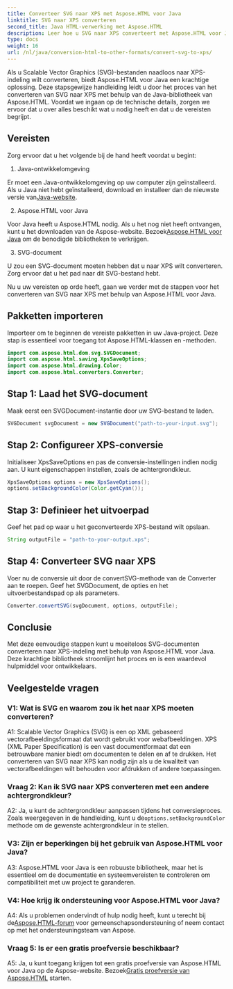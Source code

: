 ```yaml
---
title: Converteer SVG naar XPS met Aspose.HTML voor Java
linktitle: SVG naar XPS converteren
second_title: Java HTML-verwerking met Aspose.HTML
description: Leer hoe u SVG naar XPS converteert met Aspose.HTML voor Java. Eenvoudige, stapsgewijze handleiding voor naadloze conversies.
type: docs
weight: 16
url: /nl/java/conversion-html-to-other-formats/convert-svg-to-xps/
---
```


Als u Scalable Vector Graphics (SVG)-bestanden naadloos naar XPS-indeling wilt converteren, biedt Aspose.HTML voor Java een krachtige oplossing. Deze stapsgewijze handleiding leidt u door het proces van het converteren van SVG naar XPS met behulp van de Java-bibliotheek van Aspose.HTML. Voordat we ingaan op de technische details, zorgen we ervoor dat u over alles beschikt wat u nodig heeft en dat u de vereisten begrijpt.

## Vereisten

Zorg ervoor dat u het volgende bij de hand heeft voordat u begint:

1. Java-ontwikkelomgeving

 Er moet een Java-ontwikkelomgeving op uw computer zijn geïnstalleerd. Als u Java niet hebt geïnstalleerd, download en installeer dan de nieuwste versie van[Java-website](https://www.oracle.com/java/technologies/javase-downloads.html).

2. Aspose.HTML voor Java

Voor Java heeft u Aspose.HTML nodig. Als u het nog niet heeft ontvangen, kunt u het downloaden van de Aspose-website. Bezoek[Aspose.HTML voor Java](https://releases.aspose.com/html/java/) om de benodigde bibliotheken te verkrijgen.

3. SVG-document

U zou een SVG-document moeten hebben dat u naar XPS wilt converteren. Zorg ervoor dat u het pad naar dit SVG-bestand hebt.

Nu u uw vereisten op orde heeft, gaan we verder met de stappen voor het converteren van SVG naar XPS met behulp van Aspose.HTML voor Java.

## Pakketten importeren

Importeer om te beginnen de vereiste pakketten in uw Java-project. Deze stap is essentieel voor toegang tot Aspose.HTML-klassen en -methoden.

```java
import com.aspose.html.dom.svg.SVGDocument;
import com.aspose.html.saving.XpsSaveOptions;
import com.aspose.html.drawing.Color;
import com.aspose.html.converters.Converter;
```

## Stap 1: Laad het SVG-document

Maak eerst een SVGDocument-instantie door uw SVG-bestand te laden.

```java
SVGDocument svgDocument = new SVGDocument("path-to-your-input.svg");
```

## Stap 2: Configureer XPS-conversie

Initialiseer XpsSaveOptions en pas de conversie-instellingen indien nodig aan. U kunt eigenschappen instellen, zoals de achtergrondkleur.

```java
XpsSaveOptions options = new XpsSaveOptions();
options.setBackgroundColor(Color.getCyan());
```

## Stap 3: Definieer het uitvoerpad

Geef het pad op waar u het geconverteerde XPS-bestand wilt opslaan.

```java
String outputFile = "path-to-your-output.xps";
```

## Stap 4: Converteer SVG naar XPS

Voer nu de conversie uit door de convertSVG-methode van de Converter aan te roepen. Geef het SVGDocument, de opties en het uitvoerbestandspad op als parameters.

```java
Converter.convertSVG(svgDocument, options, outputFile);
```

## Conclusie

Met deze eenvoudige stappen kunt u moeiteloos SVG-documenten converteren naar XPS-indeling met behulp van Aspose.HTML voor Java. Deze krachtige bibliotheek stroomlijnt het proces en is een waardevol hulpmiddel voor ontwikkelaars.

## Veelgestelde vragen

### V1: Wat is SVG en waarom zou ik het naar XPS moeten converteren?

A1: Scalable Vector Graphics (SVG) is een op XML gebaseerd vectorafbeeldingsformaat dat wordt gebruikt voor webafbeeldingen. XPS (XML Paper Specification) is een vast documentformaat dat een betrouwbare manier biedt om documenten te delen en af te drukken. Het converteren van SVG naar XPS kan nodig zijn als u de kwaliteit van vectorafbeeldingen wilt behouden voor afdrukken of andere toepassingen.

### Vraag 2: Kan ik SVG naar XPS converteren met een andere achtergrondkleur?

 A2: Ja, u kunt de achtergrondkleur aanpassen tijdens het conversieproces. Zoals weergegeven in de handleiding, kunt u de`options.setBackgroundColor` methode om de gewenste achtergrondkleur in te stellen.

### V3: Zijn er beperkingen bij het gebruik van Aspose.HTML voor Java?

A3: Aspose.HTML voor Java is een robuuste bibliotheek, maar het is essentieel om de documentatie en systeemvereisten te controleren om compatibiliteit met uw project te garanderen.

### V4: Hoe krijg ik ondersteuning voor Aspose.HTML voor Java?

 A4: Als u problemen ondervindt of hulp nodig heeft, kunt u terecht bij de[Aspose.HTML-forum](https://forum.aspose.com/) voor gemeenschapsondersteuning of neem contact op met het ondersteuningsteam van Aspose.

### Vraag 5: Is er een gratis proefversie beschikbaar?

 A5: Ja, u kunt toegang krijgen tot een gratis proefversie van Aspose.HTML voor Java op de Aspose-website. Bezoek[Gratis proefversie van Aspose.HTML](https://releases.aspose.com/) starten.
